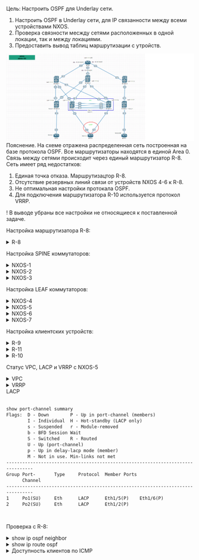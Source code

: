 Цель: Настроить OSPF для Underlay сети.

1. Настроить OSPF в Underlay сети, для IP связанности между всеми устройствами NXOS.
2. Проверка связности месжду сетями расположенных в одной локации, так и между локациями.
3. Предоставить вывод таблиц маршрутизации с утройств.

![](img/lab_schema2.png)
Пояснение. На схеме отражена распределенная сеть построенная на базе протокола OSPF. Все маршрутизаторы находятся в единой Area 0. Связь между сетями происходит через единый маршрутизатор R-8.
Сеть имеет ряд недостатков:

1. Единая точка отказа. Маршрутизацтор R-8.
2. Отсутствие резервных линий связи от устройств NXOS 4-6 к R-8.
3. Не оптимальная настройки протокала OSPF.
4. Для подключения маршрутизатора R-10 используется протокол VRRP.

! В выводе убраны все настройки не относящиеся к поставленной задаче.

Настройка маршрутизатора R-8:
<details>
<summary>R-8</summary>
<pre><code>

interface Loopback0
 ip address 1.1.1.255 255.255.255.255
!
interface Ethernet0/0
 ip address 10.10.10.0 255.255.255.254
!
interface Ethernet0/1
 ip address 10.10.10.2 255.255.255.254
!
interface Ethernet0/2
 ip address 10.10.10.4 255.255.255.254
!
interface Ethernet0/3
 no ip address
!
router ospf 1
 router-id 1.1.1.255
 passive-interface default
 no passive-interface Ethernet0/0
 no passive-interface Ethernet0/1
 no passive-interface Ethernet0/2
 network 1.1.1.255 0.0.0.0 area 0
 network 10.10.10.0 0.0.0.1 area 0
 network 10.10.10.2 0.0.0.1 area 0
 network 10.10.10.4 0.0.0.1 area 0

</code></pre>
</details>

Настройка SPINE коммутаторов:
<details>
<summary>NXOS-1</summary>
<pre><code>
SPINE-1# show run

feature ospf
feature interface-vlan
feature hsrp
feature lacp
feature vpc

interface Ethernet1/1
  no switchport
  ip address 10.10.10.1/31
  ip router ospf UNDERLAY area 0.0.0.0
  no shutdown

interface Ethernet1/2
  no switchport
  medium p2p
  ip unnumbered loopback0
  ip router ospf UNDERLAY area 0.0.0.0
  no shutdown

interface Ethernet1/3
  no switchport
  medium p2p
  ip unnumbered loopback0
  ip router ospf UNDERLAY area 0.0.0.0
  no shutdown

interface Ethernet1/4
  no switchport
  medium p2p
  ip unnumbered loopback0
  ip router ospf UNDERLAY area 0.0.0.0
  no shutdown

interface loopback0
  ip address 1.1.1.1/32
  ip router ospf UNDERLAY area 0.0.0.0
cli alias name wr copy running-config startup-config
line console
line vty
boot nxos bootflash:/nxos.9.2.2.bin
router ospf UNDERLAY
  router-id 1.1.1.1
  log-adjacency-changes detail

</code></pre>
</details>

<details>
<summary>NXOS-2</summary>
<pre><code>
SPINE-2# show run
feature ospf
feature interface-vlan
feature hsrp
feature lacp
feature vpc

interface Ethernet1/1
  no switchport
  ip address 10.10.10.3/31
  ip router ospf UNDERLAY area 0.0.0.0
  no shutdown

interface Ethernet1/2
  no switchport
  medium p2p
  ip unnumbered loopback0
  ip router ospf UNDERLAY area 0.0.0.0
  no shutdown

interface Ethernet1/3
  no switchport
  medium p2p
  ip unnumbered loopback0
  ip router ospf UNDERLAY area 0.0.0.0
  no shutdown

interface Ethernet1/4
  no switchport
  medium p2p
  ip unnumbered loopback0
  ip router ospf UNDERLAY area 0.0.0.0
  no shutdown

interface loopback0
  ip address 1.1.1.2/32
  ip router ospf UNDERLAY area 0.0.0.0
cli alias name wr copy running-config startup-config
line console
line vty
boot nxos bootflash:/nxos.9.2.2.bin
router ospf UNDERLAY
  router-id 1.1.1.2
  log-adjacency-changes detail

</code></pre>
</details>

<details>
<summary>NXOS-3</summary>
<pre><code>

SPINE-3# show run
feature ospf
feature interface-vlan
feature hsrp
feature lacp
feature vpc

interface Ethernet1/1
  no switchport
  ip address 10.10.10.5/31
  ip router ospf UNDERLAY area 0.0.0.0
  no shutdown

interface Ethernet1/2
  no switchport
  medium p2p
  ip unnumbered loopback0
  ip router ospf UNDERLAY area 0.0.0.0
  no shutdown

interface loopback0
  ip address 1.1.1.3/32
  ip router ospf UNDERLAY area 0.0.0.0
cli alias name wr copy running-config startup-config
line console
line vty
boot nxos bootflash:/nxos.9.2.2.bin
router ospf UNDERLAY
  router-id 1.1.1.3
  log-adjacency-changes detail

</code></pre>
</details>

Настройка LEAF коммутаторов:

<details>
<summary>NXOS-4</summary>
<pre><code>

feature ospf
feature interface-vlan
feature hsrp
feature lacp
feature vpc

ip prefix-list redistribute_list seq 5 permit 10.0.0.0/30
route-map OSPF-redistribute permit 10
  match ip address prefix-list redistribute_list

interface Ethernet1/1
  no switchport
  medium p2p
  ip unnumbered loopback0
  ip router ospf UNDERLAY area 0.0.0.0
  no shutdown

interface Ethernet1/2
  no switchport
  ip address 10.0.0.1/30
  no shutdown

interface Ethernet1/3
  no switchport
  medium p2p
  ip unnumbered loopback0
  ip router ospf UNDERLAY area 0.0.0.0
  no shutdown

  interface loopback0
  ip address 1.1.1.4/32
  ip router ospf UNDERLAY area 0.0.0.0
cli alias name wr copy running-config startup-config
line console
line vty
boot nxos bootflash:/nxos.9.2.2.bin
router ospf UNDERLAY
  router-id 1.1.1.4
  redistribute direct route-map OSPF-redistribute
  log-adjacency-changes detail

</code></pre>
</details>

<details>
<summary>NXOS-5</summary>
<pre><code>

feature vrrp
cfs eth distribute
feature ospf
feature interface-vlan
feature hsrp
feature lacp
feature vpc

vlan 1-2
vlan 2
  name Client-Vlan2

ip prefix-list redistribute_list seq 5 permit 10.0.1.0/24
route-map OSPF-redistribute permit 10
  match ip address prefix-list redistribute_list
vrf context VPC
vrf context management
vpc domain 1
  role priority 100
  peer-keepalive destination 10.200.100.2 source 10.200.100.1 vrf VPC


interface Vlan1

interface Vlan2
  no shutdown
  ip address 10.0.1.254/24
  vrrp 2
    priority 1
    address 10.0.1.1
    no shutdown

interface port-channel1
  description *** VPC PEERLINK ***
  switchport mode trunk
  spanning-tree port type network
  vpc peer-link

interface port-channel2
  switchport access vlan 2
  vpc 1

interface Ethernet1/1
  no switchport
  medium p2p
  ip unnumbered loopback0
  ip router ospf UNDERLAY area 0.0.0.0
  no shutdown

interface Ethernet1/2
  switchport access vlan 2
  channel-group 2 mode active

interface Ethernet1/3
  no switchport
  medium p2p
  ip unnumbered loopback0
  ip router ospf UNDERLAY area 0.0.0.0
  no shutdown

interface Ethernet1/4
  description *** VPC KEEPALIVE LINK ***
  no switchport
  vrf member VPC
  ip address 10.200.100.1/24
  no shutdown

interface Ethernet1/5
  switchport mode trunk
  channel-group 1 mode active

interface Ethernet1/6
  switchport mode trunk
  channel-group 1 mode active

interface loopback0
  ip address 1.1.1.5/32
  ip router ospf UNDERLAY area 0.0.0.0
cli alias name wr copy running-config startup-config
line console
line vty
boot nxos bootflash:/nxos.9.2.2.bin
router ospf UNDERLAY
  router-id 1.1.1.5
  redistribute direct route-map OSPF-redistribute
  log-adjacency-changes detail

</code></pre>
</details>

<details>
<summary>NXOS-6</summary>
<pre><code>

feature vrrp
cfs eth distribute
feature ospf
feature interface-vlan
feature hsrp
feature lacp
feature vpc

vlan 1-2
vlan 2
  name Client-Vlan2

ip prefix-list redistribute_list seq 5 permit 10.0.1.0/24
route-map OSPF-redistribute permit 10
  match ip address prefix-list redistribute_list
vrf context VPC
vrf context management
vpc domain 1
  role priority 1
  peer-keepalive destination 10.200.100.1 source 10.200.100.2 vrf VPC


interface Vlan1

interface Vlan2
  no shutdown
  ip address 10.0.1.253/24
  vrrp 2
    priority 2
    address 10.0.1.1
    no shutdown

interface port-channel1
  description *** VPC PEERLINK ***
  switchport mode trunk
  spanning-tree port type network
  vpc peer-link

interface port-channel2
  switchport access vlan 2
  vpc 1

interface Ethernet1/1
  no switchport
  medium p2p
  ip unnumbered loopback0
  ip router ospf UNDERLAY area 0.0.0.0
  no shutdown

interface Ethernet1/2
  switchport access vlan 2
  channel-group 2 mode active

interface Ethernet1/3
  no switchport
  medium p2p
  ip unnumbered loopback0
  ip router ospf UNDERLAY area 0.0.0.0
  no shutdown

interface Ethernet1/4
  description *** VPC KEEPALIVE LINK ***
  no switchport
  vrf member VPC
  ip address 10.200.100.2/24
  no shutdown

interface Ethernet1/5
  switchport mode trunk
  channel-group 1 mode active

interface Ethernet1/6
  switchport mode trunk
  channel-group 1 mode active

interface loopback0
  ip address 1.1.1.6/32
  ip router ospf UNDERLAY area 0.0.0.0
cli alias name wr copy running-config startup-config
line console
line vty
boot nxos bootflash:/nxos.9.2.2.bin
router ospf UNDERLAY
  router-id 1.1.1.6
  redistribute direct route-map OSPF-redistribute
  log-adjacency-changes detail

</code></pre>
</details>


<details>
<summary>NXOS-7</summary>
<pre><code>

cfs eth distribute
feature ospf
feature interface-vlan
feature hsrp
feature lacp
feature vpc

vlan 1

ip prefix-list redistribute_list seq 5 permit 10.0.2.0/30
route-map OSPF-redistribute permit 10
  match ip address prefix-list redistribute_list

interface Ethernet1/1
  no switchport
  medium p2p
  ip unnumbered loopback0
  ip router ospf UNDERLAY area 0.0.0.0
  no shutdown

interface Ethernet1/2
  no switchport
  ip address 10.0.2.1/30
  no shutdown

interface loopback0
  ip address 1.1.1.7/32
  ip router ospf UNDERLAY area 0.0.0.0
cli alias name wr copy running-config startup-config
line console
line vty
boot nxos bootflash:/nxos.9.2.2.bin
router ospf UNDERLAY
  router-id 1.1.1.7
  redistribute direct route-map OSPF-redistribute
  log-adjacency-changes detail

</code></pre>
</details>


Настройка клиентских устройств:
<details>
<summary>R-9</summary>
<pre><code>

interface Ethernet0/0
 ip address 10.0.0.2 255.255.255.252

ip route 0.0.0.0 0.0.0.0 10.0.0.1

</code></pre>
</details>

<details>
<summary>R-11</summary>
<pre><code>

interface Ethernet0/0
 ip address 10.0.2.2 255.255.255.252

ip route 0.0.0.0 0.0.0.0 10.0.2.1

</code></pre>
</details>

<details>
<summary>R-10</summary>
<pre><code>

interface Port-channel1
 switchport access vlan 2
 switchport mode access
!
interface Ethernet0/0
 switchport access vlan 2
 switchport mode access
 channel-group 1 mode active
!
interface Ethernet0/1
 switchport access vlan 2
 switchport mode access
 channel-group 1 mode active

interface Vlan2
 ip address 10.0.1.2 255.255.255.0

ip route 0.0.0.0 0.0.0.0 10.0.1.1

</code></pre>
</details>

Статус VPC, LACP и VRRP c NXOS-5
<details>
<summary>VPC</summary>
<pre><code>

(*) - local vPC is down, forwarding via vPC peer-link

vPC domain id                     : 1
Peer status                       : peer adjacency formed ok
vPC keep-alive status             : peer is alive
Configuration consistency status  : success
Per-vlan consistency status       : success
Type-2 consistency status         : success
vPC role                          : secondary
Number of vPCs configured         : 1
Peer Gateway                      : Disabled
Dual-active excluded VLANs        : -
Graceful Consistency Check        : Enabled
Auto-recovery status              : Disabled
Delay-restore status              : Timer is off.(timeout = 30s)
Delay-restore SVI status          : Timer is off.(timeout = 10s)
Operational Layer3 Peer-router    : Disabled

vPC Peer-link status
---------------------------------------------------------------------
id    Port   Status Active vlans
--    ----   ------ -------------------------------------------------
1     Po1    up     1-2

vPC status
----------------------------------------------------------------------------
Id    Port          Status Consistency Reason                Active vlans
--    ------------  ------ ----------- ------                ---------------
1     Po2           up     success     success               2


</code></pre>
</details>

<details>
<summary>VRRP</summary>
<pre><code>
Vlan2 - Group 2 (IPV4)
     State is Backup
     Virtual IP address is 10.0.1.1
     Priority 1, Configured 1
     Forwarding threshold(for VPC), lower: 1 upper: 1
     Advertisement interval 1
     Preemption enabled
     Virtual MAC address is 0000.5e00.0102
     Master router is 10.0.1.253

</code></pre>
</details>

<summary>LACP</summary>
<pre><code>
show port-channel summary
Flags:  D - Down        P - Up in port-channel (members)
        I - Individual  H - Hot-standby (LACP only)
        s - Suspended   r - Module-removed
        b - BFD Session Wait
        S - Switched    R - Routed
        U - Up (port-channel)
        p - Up in delay-lacp mode (member)
        M - Not in use. Min-links not met
--------------------------------------------------------------------------------
Group Port-       Type     Protocol  Member Ports
      Channel
--------------------------------------------------------------------------------
1     Po1(SU)     Eth      LACP      Eth1/5(P)    Eth1/6(P)
2     Po2(SU)     Eth      LACP      Eth1/2(P)

</code></pre>
</details>

Проверка с R-8:
<details>
<summary>show ip ospf neighbor</summary>
<pre><code>

Neighbor ID     Pri   State           Dead Time   Address         Interface
1.1.1.3           1   FULL/BDR        00:00:32    10.10.10.5      Ethernet0/2
1.1.1.2           1   FULL/BDR        00:00:35    10.10.10.3      Ethernet0/1
1.1.1.1           1   FULL/BDR        00:00:36    10.10.10.1      Ethernet0/0

</code></pre>
</details>

<details>
<summary>show ip route ospf</summary>
<pre><code>
1.0.0.0/32 is subnetted, 8 subnets
O        1.1.1.1 [110/11] via 10.10.10.1, 00:26:41, Ethernet0/0
O        1.1.1.2 [110/11] via 10.10.10.3, 00:27:13, Ethernet0/1
O        1.1.1.3 [110/11] via 10.10.10.5, 00:26:52, Ethernet0/2
O        1.1.1.4 [110/51] via 10.10.10.3, 00:18:08, Ethernet0/1
           [110/51] via 10.10.10.1, 00:17:58, Ethernet0/0
O        1.1.1.5 [110/51] via 10.10.10.3, 00:27:02, Ethernet0/1
           [110/51] via 10.10.10.1, 00:26:31, Ethernet0/0
O        1.1.1.6 [110/51] via 10.10.10.3, 00:27:02, Ethernet0/1
           [110/51] via 10.10.10.1, 00:26:41, Ethernet0/0
O        1.1.1.7 [110/51] via 10.10.10.5, 00:26:52, Ethernet0/2
10.0.0.0/8 is variably subnetted, 9 subnets, 4 masks
O E2     10.0.0.0/30 [110/20] via 10.10.10.3, 00:18:08, Ethernet0/1
               [110/20] via 10.10.10.1, 00:17:58, Ethernet0/0
O E2     10.0.1.0/24 [110/20] via 10.10.10.3, 00:27:02, Ethernet0/1
               [110/20] via 10.10.10.1, 00:26:41, Ethernet0/0
O E2     10.0.2.0/30 [110/20] via 10.10.10.5, 00:26:52, Ethernet0/2

</code></pre>
</details>

<details>
<summary>Доступность клиентов по ICMP</summary>
<pre><code>
ping 10.0.0.2 re 100
Type escape sequence to abort.
Sending 100, 100-byte ICMP Echos to 10.0.0.2, timeout is 2 seconds:
!!!!!!!!!!!!!!!!!!!!!!!!!!!!!!!!!!!!!!!!!!!!!!!!!!!!!!!!!!!!!!!!!!!!!!
!!!!!!!!!!!!!!!!!!!!!!!!!!!!!!
Success rate is 100 percent (100/100), round-trip min/avg/max = 6/12/28 ms


ping 10.0.1.2 re 100
Type escape sequence to abort.
Sending 100, 100-byte ICMP Echos to 10.0.1.2, timeout is 2 seconds:
!!!!!!!!!!!!!!!!!!!!!!!!!!!!!!!!!!!!!!!!!!!!!!!!!!!!!!!!!!!!!!!!!!!!!!
!!!!!!!!!!!!!!!!.!!!!!!!!!!!!!!
Success rate is 100 percent (100/100), round-trip min/avg/max = 16/21/44 ms

ping 10.0.2.2 re 100
Type escape sequence to abort.
Sending 100, 100-byte ICMP Echos to 10.0.2.2, timeout is 2 seconds:
!!!!!!!!!!!!!!!!!!!!!!!!!!!!!!!!!!!!!!!!!!!!!!!!!!!!!!!!!!!!!!!!!!!!!!
!!!!!!!!!!!!!!!!!!!!!!!!!!!!!!

</code></pre>
</details>
